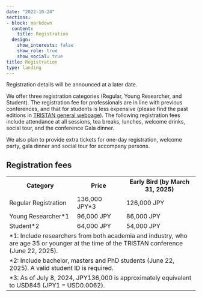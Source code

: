 ```yaml
---
date: "2022-10-24"
sections:
- block: markdown
  content:
    title: Registration
  design:
    show_interests: false
    show_role: true
    show_social: true
title: Registration
type: landing
---
```


<!-- Please see below for a list of topics. -->
Registration details will be announced at a later date.

We offer three registration categories (Regular, Young Researcher, and Student). The registration fee for professionals are in line with previous conferences, and that for students is less expensive (please find the past editions in [TRISTAN general webpage](https://tristanconference.org/past-editions)). The following registration fees include attendance at all sessions, tea breaks, lunches, welcome drinks, social tour, and the conference Gala dinner. 

We also plan to provide extra tickets for one-day registration, welcome party, gala dinner and social tour for accompany persons.

## Registration fees

<table>
  <tr>
    <th>Category</th>
    <th>Price</th>
    <th>Early Bird (by March 31, 2025)</th>
  </tr>
  <tr>
    <td>Regular Registration</td>
    <td>136,000 JPY*3</td>
    <td>126,000 JPY</td>
  </tr>
  <tr>
    <td>Young Researcher*1</td>
    <td>96,000 JPY</td>
    <td>86,000 JPY</td>
  </tr>
  <tr>
    <td>Student*2</td>
    <td>64,000 JPY</td>
    <td>54,000 JPY</td>
  </tr>
  <tr>
    <td colspan="3">*1: Include researchers from both academia and industry, who are age 35 or younger at the time of the TRISTAN conference (June 22, 2025). </td>
  </tr>
  <tr>
    <td colspan="3">*2: Include bachelor, masters and PhD students (June 22, 2025). A valid student ID is required.</td>
  </tr>
  <tr>
    <td colspan="3">*3: As of July 8, 2024, JPY136,000 is approximately equivalent to USD845 (JPY1 = USD0.0062).</td>
  </tr>
</table>
